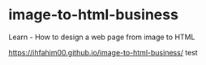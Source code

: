 # image-to-html-business
Learn - How to design a web page from image to HTML

https://ihfahim00.github.io/image-to-html-business/
test

